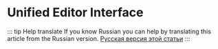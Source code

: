 # Unified Editor Interface

::: tip Help translate
If you know Russian you can help by translating this article from the Russian version.
[Русская версия этой статьи](/ru/guide/modelling/unified-editor/interface/)
:::
